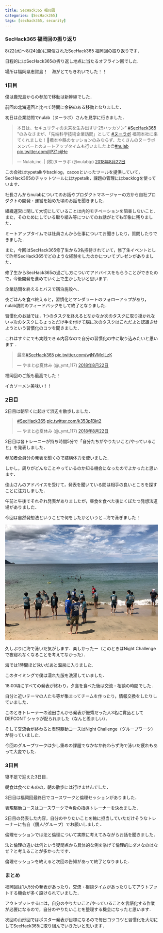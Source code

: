```yaml
---
title: SecHack365 福岡回
categories: [SecHack365]
tags: [sechack365, security]
---
```


### SecHack365 福岡回の振り返り

8/22(水)～8/24(金)に開催されたSecHack365 福岡回の振り返りです．

日程的にはSecHack365の折り返し地点に当たるオフライン回でした．

場所は福岡県志賀島！　海がとてもきれいでした！！

### 1日目

僕は鹿児島からの参加で移動は新幹線でした．

前回の北海道回と比べて時間に余裕のある移動となりました．

初日は企業訪問でnulab（ヌーラボ）さんを見学に行きました．

<blockquote class="twitter-tweet" data-lang="ja"><p lang="ja" dir="ltr">本日は、セキュリティの未来を生み出すU-25ハッカソン&quot; <a href="https://twitter.com/hashtag/SecHack365?src=hash&amp;ref_src=twsrc%5Etfw">#SecHack365</a> &quot;のみなさまが、「先端科学技術企業訪問」として <a href="https://twitter.com/hashtag/%E3%83%8C%E3%83%BC%E3%83%A9%E3%83%9C?src=hash&amp;ref_src=twsrc%5Etfw">#ヌーラボ</a> 福岡本社に来てくれました！🔐橋本や縣のセッションのみならず、たくさんのヌーラボメンバーとのミートアップタイムも行いましたよ😊<a href="https://twitter.com/hashtag/nulab?src=hash&amp;ref_src=twsrc%5Etfw">#nulab</a> <a href="https://t.co/jlPZ1cijHe">pic.twitter.com/jlPZ1cijHe</a></p>&mdash; Nulab,inc. | (株)ヌーラボ (@nulabjp) <a href="https://twitter.com/nulabjp/status/1032198019385569280?ref_src=twsrc%5Etfw">2018年8月22日</a></blockquote>
<script async src="https://platform.twitter.com/widgets.js" charset="utf-8"></script>

この会社はtypetalkやbacklog，cacooといったツールを提供していて，SecHack365のチャットツールにはtypetalk，課題の管理にはbacklogを使っています．

社長さんからnulabについてのお話やプロダクトマネージャーの方から自社プロダクトの開発・運営を始めた頃のお話を聞きました．

組織運営に関して大切にしていることは内的モチベーションを阻害しないこと．また，そのためにしている取り組み等についてのお話がとても印象に残りました．

ミートアップタイムでは社員さんから仕事についてお聞きしたり，質問したりできました．

また，今回はSecHack365修了生から3名招待されていて，修了生イベントとして昨年SecHack365でどのような経験をしたのかについてプレゼンがありました．

修了生からSecHack365の過ごし方についてアドバイスをもらうことができたので，今後開発を進めていく上で生かしたいと思います．

企業訪問を終えるとバスで宿泊施設へ．

夜ごはんを食べ終えると，習慣化とマンダラートのフォローアップがあり，nulab訪問のフィードバックをして終了となりました．

習慣化のお話では，1つのタスクを終えるとなかなか次のタスクに取り掛かれない->次のタスクにちょっとだけ手を付けて脳に次のタスクはこれだよと認識させようという習慣化のコツを聞きました．

これはすぐにでも実践できる内容なので自分の習慣化の中に取り込みたいと思います
．

<blockquote class="twitter-tweet" data-lang="ja"><p lang="ja" dir="ltr">最高<a href="https://twitter.com/hashtag/SecHack365?src=hash&amp;ref_src=twsrc%5Etfw">#SecHack365</a> <a href="https://t.co/wjNVMcILzK">pic.twitter.com/wjNVMcILzK</a></p>&mdash; やまと@夏休み (@_ymt_117) <a href="https://twitter.com/_ymt_117/status/1032220122029555712?ref_src=twsrc%5Etfw">2018年8月22日</a></blockquote>
<script async src="https://platform.twitter.com/widgets.js" charset="utf-8"></script>

福岡回のご飯も最高でした！

イカソーメン美味い！！

### 2日目

2日目は朝早くに起きて浜辺を散歩しました．

<blockquote class="twitter-tweet" data-lang="ja"><p lang="und" dir="ltr"><a href="https://twitter.com/hashtag/SecHack365?src=hash&amp;ref_src=twsrc%5Etfw">#SecHack365</a> <a href="https://t.co/k353p1Bkt2">pic.twitter.com/k353p1Bkt2</a></p>&mdash; やまと@夏休み (@_ymt_117) <a href="https://twitter.com/_ymt_117/status/1032403886076715008?ref_src=twsrc%5Etfw">2018年8月22日</a></blockquote>
<script async src="https://platform.twitter.com/widgets.js" charset="utf-8"></script>

2日目は各トレーニーが持ち時間5分で「自分たちがやりたいこと/やっていること」を発表しました．

参加者全員分の発表を聞くので結構体力を使いました．

しかし，周りがどんなことやっているのか知る機会になったのでよかったと思います．

佳山さんのアドバイスを受けて，発表を聞いている間は相手の良いところを探すことに注力しました．

午前と午後でそれぞれ発表がありましたが，昼食を食べた後にくぼたつ発想法道場がありました．

今回は自然発想法ということで何をしたかというと...海で泳ぎました！

![img](/assets/img/posts/sechack_fukuoka.PNG)

久しぶりに海で泳いだ気がします．楽しかったー（このときはNight Challengeで夜寝れなくなることを考えてなかった）．

海では1時間ほど泳いだあと温泉に入りました．

このタイミングで僕は濡れた服を洗濯していました．

18:00頃にすべての発表が終わり，夕食を食べた後は交流・相談の時間でした．

自分と近いテーマの人たち等が集まってチームを作ったり，情報交換をしたりしていました．

このときトレーナーの池田さんから発表が優秀だった人3名に賞品としてDEFCONＴシャツが配られました（なんと羨ましい）．

そして交流会が終わると表現駆動コースはNight Challenge（グループワーク）が待っていました．

今回のグループワークは少し重めの課題でなかなか終わらず海で泳いだ疲れもあって大変でした．

### 3日目

寝不足で迎えた3日目．

朝食は食べたものの，朝の散歩には行けませんでした．

3日目は福岡回最終日でコースワークと倫理セッションがありました．

表現駆動コースはコースワークで今後の指導トレーナーを決めました．

2日目の発表した内容，自分のやりたいことを軸に担当していただけそうなトレーナーに各自（個人/グループ）でお願いしました．

倫理セッションでは法と倫理について実際に考えてみながらお話を聞きました．

法と倫理の違いは何という疑問点から具体的な例を挙げて倫理的にダメなのはなぜ？と考えることが多かったです．

倫理セッションを終えると次回の告知があって終了となりました．

### まとめ

福岡回は1人5分の発表があったり，交流・相談タイムがあったりしてアウトプットする機会が多く設けられていました．

アウトプットするには，自分のやりたいこと/やっていることを言語化する作業が必要になるので，自分のやりたいことを整理する機会になったと思います．

次回の山形回ではポスター発表が目標になるので毎日コツコツと習慣化を大切にしてSecHack365に取り組んでいきたいと思います．